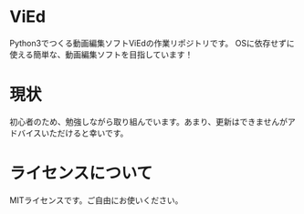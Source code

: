 # ViEd
Python3でつくる動画編集ソフトViEdの作業リポジトリです。
OSに依存せずに使える簡単な、動画編集ソフトを目指しています！

# 現状
初心者のため、勉強しながら取り組んでいます。あまり、更新はできませんがアドバイスいただけると幸いです。

# ライセンスについて
MITライセンスです。ご自由にお使いください。
